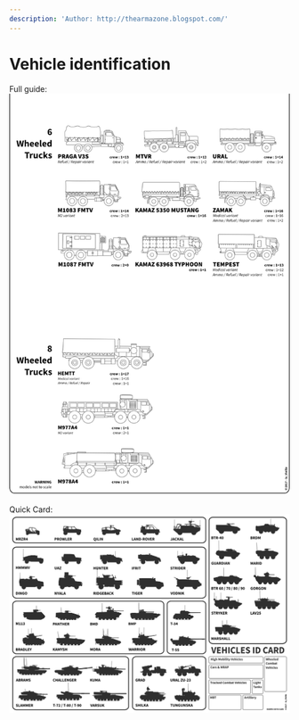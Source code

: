 ```yaml
---
description: 'Author: http://thearmazone.blogspot.com/'
---
```


# Vehicle identification

Full guide: ![](<../../../.gitbook/assets/image (1).png>)\
\
Quick Card:![](../../../.gitbook/assets/image.png)



